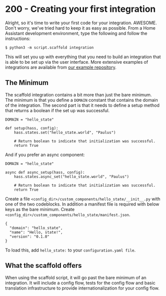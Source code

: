 # 200 - Creating your first integration

Alright, so it's time to write your first code for your integration. AWESOME. Don't worry, we've tried hard to keep it as easy as possible. From a Home Assistant development environment, type the following and follow the instructions:

```
$ python3 -m script.scaffold integration
```

This will set you up with everything that you need to build an integration that is able to be set up via the user interface. More extensive examples of integrations are available from [our example repository](https://github.com/home-assistant/example-custom-config/tree/master/custom_components/).

## The Minimum

The scaffold integration contains a bit more than just the bare minimum. The minimum is that you define a ```DOMAIN``` constant that contains the domain of the integration. The second part is that it needs to define a setup method that returns a boolean if the set up was successful.

```
DOMAIN = "hello_state"

def setup(hass, config):
    hass.states.set("hello_state.world", "Paulus")

    # Return boolean to indicate that initialization was successful.
    return True
```

And if you prefer an async component:

```
DOMAIN = "hello_state"

async def async_setup(hass, config):
    hass.states.async_set("hello_state.world", "Paulus")

    # Return boolean to indicate that initialization was successful.
    return True
```

Create a file ```<config_dir>/custom_components/hello_state/__init__.py``` with one of the two codeblocks. In addition a manifest file is required with below keys as the bare minimum. Create ```<config_dir>/custom_components/hello_state/manifest.json```.

```
{
  "domain": "hello_state",
  "name": "Hello, state!",
  "version": "0.1.0"
}
```

To load this, add ```hello_state:``` to your ```configuration.yaml file```.

## What the scaffold offers

When using the scaffold script, it will go past the bare minimum of an integration. It will include a config flow, tests for the config flow and basic translation infrastructure to provide internationalization for your config flow.
